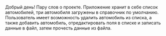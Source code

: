
Добрый день!
Пару слов о проекте.
Приложение хранит в себе список автомобилей, три автомобиля загружены в справочник по умолчанию.
Пользователь имеет возможность удалить автомобиль из списка, а также добавить автомобиль, отредактировать поля в списке и
записать данные в файл, затем прочесть данные из файла.
